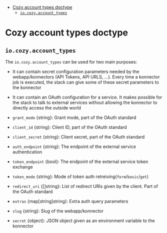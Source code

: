 - [Cozy account types doctype](#cozy-account-types-doctype)
  - [`io.cozy.account_types`](#iocozyaccounttypes)

# Cozy account types doctype

## `io.cozy.account_types`

The `io.cozy.account_types` can be used for two main purposes:

- It can contain secret configuration parameters needed by the webapp/konnectors
  (API Tokens, API URLS, ...). Every time a konnector job is executed, the stack
  can give some of these secret parameters to the konnector

- It can contain an OAuth configuration for a service. It makes possible for the
  stack to talk to external services without allowing the konnector to directly
  access the outside world


- `grant_mode` {string}: Grant mode, part of the OAuth standard
- `client_id` {string}: Client ID, part of the OAuth standard
- `client_secret` {string}: Client secret, part of the OAuth standard
- `auth_endpoint` {string}: The endpoint of the external service authentication
- `token_endpoint` {bool}: The endpoint of the external service token exchange
- `token_mode` {string}: Mode of token auth retreiving(`form`/`basic`/`get`)
- `redirect_uri` {[]string}: List of redirect URIs given by the client. Part of
  the OAuth standard
- `extras` {map[string]string}: Extra auth query parameters
- `slug` {string}: Slug of the webapp/konnector
- `secret` {object}: JSON object given as an environment variable to the
  konnector
